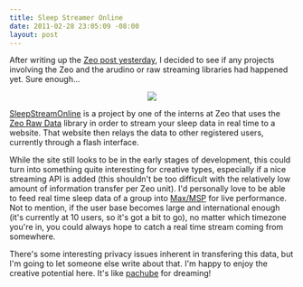 ```yaml
--- 
title: Sleep Streamer Online
date: 2011-02-28 23:05:09 -08:00
layout: post
---
```


After writing up the [Zeo post yesterday][1], I decided to see if any
projects involving the Zeo and the arudino or raw streaming libraries
had happened yet. Sure enough...

<CENTER><A HREF='http://www.sleepstreamonline.com'><IMG SRC='http://images.nonpolynomial.com/openyou.org/blog/sleepstreamonline.png' /></A></CENTER>

[SleepStreamOnline][2] is a project by one of the interns at Zeo that
uses the [Zeo Raw Data][3] library in order to stream your sleep data
in real time to a website. That website then relays the data to other
registered users, currently through a flash interface.

While the site still looks to be in the early stages of development,
this could turn into something quite interesting for creative types,
especially if a nice streaming API is added (this shouldn't be too
difficult with the relatively low amount of information transfer per
Zeo unit). I'd personally love to be able to feed real time sleep data
of a group into [Max/MSP][4] for live performance. Not to mention, if
the user base becomes large and international enough (it's currently
at 10 users, so it's got a bit to go), no matter which timezone
you're in, you could always hope to catch a real time stream coming
from somewhere.

There's some interesting privacy issues inherent in transfering this
data, but I'm going to let someone else write about that. I'm happy to
enjoy the creative potential here. It's like [pachube][5] for dreaming!

[1]: http://www.openyou.org/2011/02/27/zeo-and-open-source-software-arduino-development/
[2]: http://www.sleepstreamonline.com
[3]: http://developers.myzeo.com/data-decoder-library/
[4]: http://www.cycling74.com
[5]: http://www.pachube.com
